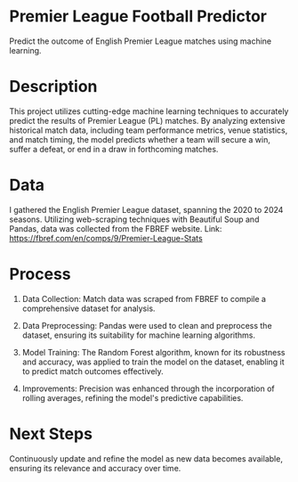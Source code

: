 # Premier League Football Predictor
Predict the outcome of English Premier League matches using machine learning.

# Description
This project utilizes cutting-edge machine learning techniques to accurately predict the results of Premier League (PL) matches. By analyzing extensive historical match data, including team performance metrics, venue statistics, and match timing, the model predicts whether a team will secure a win, suffer a defeat, or end in a draw in forthcoming matches.

# Data
I gathered the English Premier League dataset, spanning the 2020 to 2024 seasons. Utilizing web-scraping techniques with Beautiful Soup and Pandas, data was collected from the FBREF website.
Link: https://fbref.com/en/comps/9/Premier-League-Stats

# Process
1. Data Collection: Match data was scraped from FBREF to compile a comprehensive dataset for analysis.

2. Data Preprocessing: Pandas were used to clean and preprocess the dataset, ensuring its suitability for machine learning algorithms.

3. Model Training: The Random Forest algorithm, known for its robustness and accuracy, was applied to train the model on the dataset, enabling it to predict match outcomes effectively.

4. Improvements: Precision was enhanced through the incorporation of rolling averages, refining the model's predictive capabilities.

# Next Steps
Continuously update and refine the model as new data becomes available, ensuring its relevance and accuracy over time.


